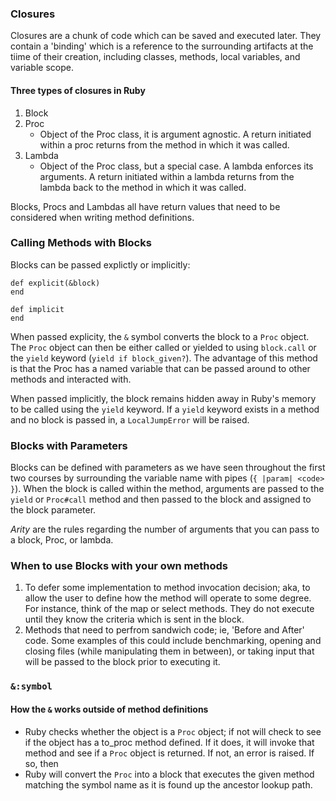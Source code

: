 ### Closures
Closures are a chunk of code which can be saved and executed later.  They contain a 'binding' which is a reference to the surrounding artifacts at the tiime of their creation, including classes, methods, local variables, and variable scope.

#### Three types of closures in Ruby
1. Block 
2. Proc
    * Object of the Proc class, it is argument agnostic.  A return initiated within a proc returns from the method in which it was called.
3. Lambda
    * Object of the Proc class, but a special case.  A lambda enforces its arguments.  A return initiated within a lambda returns from the lambda back to the method in which it was called.

Blocks, Procs and Lambdas all have return values that need to be considered when writing method definitions.

### Calling Methods with Blocks

Blocks can be passed explictly or implicitly:

```
def explicit(&block)
end

def implicit
end
```

When passed explicity, the `&` symbol converts the block to a `Proc` object.  The `Proc` object can then be either called or yielded to using `block.call` or the `yield` keyword (`yield if block_given?`).  The advantage of this method is that the Proc has a named variable that can be passed around to other methods and interacted with.

When passed implicitly, the block remains hidden away in Ruby's memory to be called using the `yield` keyword.  If a `yield` keyword exists in a method and no block is passed in, a `LocalJumpError` will be raised.

### Blocks with Parameters

Blocks can be defined with parameters as we have seen throughout the first two courses by surrounding the variable name with pipes (`{ |param| <code> }`).  When the block is called within the method, arguments are passed to the `yield` or `Proc#call` method and then passed to the block and assigned to the block parameter. 

*Arity* are the rules regarding the number of arguments that you can pass to a block, Proc, or lambda.

### When to use Blocks with your own methods

1. To defer some implementation to method invocation decision; aka, to allow the user to define how the method will operate to some degree.  For instance, think of the map or select methods.  They do not execute until they know the criteria which is sent in the block.
2. Methods that need to perfrom sandwich code; ie, 'Before and After' code.  Some examples of this could include benchmarking, opening and closing files (while manipulating them in between), or taking input that will be passed to the block prior to executing it.

### `&:symbol`

#### How the `&` works outside of method definitions

* Ruby checks whether the object is a `Proc` object; if not will check to see if the object has a to_proc method defined.  If it does, it will invoke that method and see if a `Proc` object is returned.  If not, an error is raised.  If so, then
* Ruby will convert the `Proc` into a block that executes the given method matching the symbol name as it is found up the ancestor lookup path.

